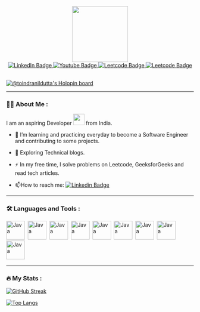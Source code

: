 <div id="header" align="center">
  <img src="https://media.giphy.com/media/v1.Y2lkPTc5MGI3NjExOHV2dWp0ZHN6OTR5cmZyMjJ2Mnhzb3RhbHBvNWg4cGlvbDh6MGtzNCZlcD12MV9pbnRlcm5hbF9naWZfYnlfaWQmY3Q9cw/zWrrk0oYjwkHDIq8T5/giphy.gif" width="150"/>
</div>

<div id="badges" align="center">
  <a href="www.linkedin.com/in/toindranildutta/" target="_blank">
    <img src="https://img.shields.io/badge/LinkedIn-blue?style=for-the-badge&logo=linkedin&logoColor=white" alt="LinkedIn Badge"/>
  </a>
  <a href="https://www.youtube.com/channel/UClfnfEBCxp5wKfN6aF-fKUg">
    <img src="https://img.shields.io/badge/YouTube-red?style=for-the-badge&logo=youtube&logoColor=white" alt="Youtube Badge"/>
  </a>
  <a href="https://leetcode.com/toindranildutta/">
    <img src="https://img.shields.io/badge/Leetcode-orange?style=for-the-badge&logo=leetcode&logoColor=white" alt="Leetcode Badge"/>
  </a>
  <a href="mailto:toindranildutta@gmail.com/">
    <img src="https://img.shields.io/badge/Gmail-green?style=for-the-badge&logo=gmail&logoColor=white" alt="Leetcode Badge"/>
  </a>
</div>

<br>

[![@toindranildutta's Holopin board](https://holopin.me/toindranildutta)](https://holopin.io/@toindranildutta)


<!--<div align="center">
  <img src="https://media.giphy.com/media/v1.Y2lkPTc5MGI3NjExMGRweGZmNThreTNubjEydm4zeWVoM3A1aWpwNWloenpkc24ycnFhdiZlcD12MV9pbnRlcm5hbF9naWZfYnlfaWQmY3Q9Zw/SWoSkN6DxTszqIKEqv/giphy.gif" width="600" height="400"/>
</div>-->

---

### :woman_technologist: About Me :
I am an aspiring Developer <img src="https://media.giphy.com/media/WUlplcMpOCEmTGBtBW/giphy.gif" width="30"> from India.
- :telescope: I’m learning and practicing everyday to become a Software Engineer and contributing to some projects.

- :seedling: Exploring Technical blogs.

- :zap: In my free time, I solve problems on Leetcode, GeeksforGeeks and read tech articles.

- :mailbox:How to reach me: [![Linkedin Badge](https://img.shields.io/badge/-indranil-blue?style=flat&logo=Linkedin&logoColor=white)](https://www.linkedin.com/in/toindranildutta)

---
### :hammer_and_wrench: Languages and Tools :

 <img src="https://cdn.iconscout.com/icon/free/png-512/free-react-226053.png?f=avif&w=256" title="Java" alt="Java" width="50" height="50"/>&nbsp;
  <img src="https://cdn.iconscout.com/icon/free/png-512/free-java-60-1174953.png?f=avif&w=256" title="Java" alt="Java" width="50" height="50"/>&nbsp;
   <img src="https://cdn.iconscout.com/icon/free/png-512/free-spring-16-283031.png?f=avif&w=256" title="Java" alt="Java" width="50" height="50"/>&nbsp;
  <img src="https://cdn.iconscout.com/icon/free/png-512/free-mysql-21-1174941.png?f=avif&w=256" title="Java" alt="Java" width="50" height="50"/>&nbsp;
   <img src="https://cdn.iconscout.com/icon/free/png-512/free-javascript-1-225993.png?f=avif&w=256" title="Java" alt="Java" width="50" height="50"/>&nbsp;
  <img src="https://cdn.iconscout.com/icon/free/png-512/free-html-59-225995.png?f=avif&w=256" title="Java" alt="Java" width="50" height="50"/>&nbsp;
  <img src="https://cdn.iconscout.com/icon/free/png-512/free-css3-8-1175200.png?f=avif&w=256" title="Java" alt="Java" width="50" height="50"/>&nbsp;
  <img src="https://cdn.iconscout.com/icon/free/png-512/free-mongodb-5-1175140.png?f=avif&w=256" title="Java" alt="Java" width="50" height="50"/>&nbsp;
  <img src="https://cdn.iconscout.com/icon/free/png-512/free-python-2-226051.png?f=avif&w=256" title="Java" alt="Java" width="50" height="50"/>&nbsp;  

</div>

---

### :fire: My Stats :
[![GitHub Streak](http://github-readme-streak-stats.herokuapp.com?user=toindranildutta&theme=dark&background=000000)](https://git.io/streak-stats)

[![Top Langs](https://github-readme-stats.vercel.app/api/top-langs/?username=toindranildutta&layout=compact&theme=vision-friendly-dark)](https://github.com/toindranildutta/github-readme-stats)
